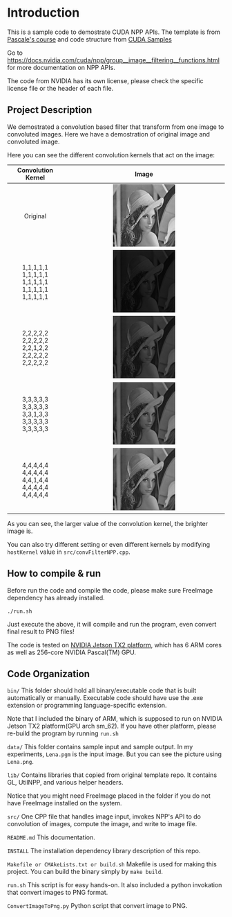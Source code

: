 # Introduction
This is a sample code to demostrate CUDA NPP APIs. The template is from [Pascale's course](https://github.com/PascaleCourseraCourses/CUDAatScaleForTheEnterpriseCourseProjectTemplate) and code structure from [CUDA Samples](https://github.com/nvidia/cuda-samples)

Go to https://docs.nvidia.com/cuda/npp/group__image__filtering__functions.html for more documentation on NPP APIs.

The code from NVIDIA has its own license, please check the specific license file or the header of each file.

## Project Description

We demostrated a convolution based filter that transform from one image to convoluted images. Here we have a demostration of original image and convoluted image.

Here you can see the different convolution kernels that act on the image:

| Convolution Kernel             |  Image |
:-------------------------:|:-------------------------:
Original |  <img src="./data/Lena.png"  width="40%" height="40%">
1,1,1,1,1<br>1,1,1,1,1<br>1,1,1,1,1<br>1,1,1,1,1<br>1,1,1,1,1 |  <img src="./data/Lena_convFilter_1%2C1.png"  width="40%" height="40%">
2,2,2,2,2<br>2,2,2,2,2<br>2,2,1,2,2<br>2,2,2,2,2<br>2,2,2,2,2 |  <img src="./data/Lena_convFilter_2%2C1.png"  width="40%" height="40%">
3,3,3,3,3<br>3,3,3,3,3<br>3,3,1,3,3<br>3,3,3,3,3<br>3,3,3,3,3 |  <img src="./data/Lena_convFilter_3%2C1.png"  width="40%" height="40%">
4,4,4,4,4<br>4,4,4,4,4<br>4,4,1,4,4<br>4,4,4,4,4<br>4,4,4,4,4 |  <img src="./data/Lena_convFilter_4%2C1.png"  width="40%" height="40%">

As you can see, the larger value of the convolution kernel, the brighter image is.

You can also try different setting or even different kernels by modifying `hostKernel` value in `src/convFilterNPP.cpp`.


## How to compile & run
Before run the code and compile the code, please make sure FreeImage dependency has already installed.

```
./run.sh
```
Just execute the above, it will compile and run the program, even convert final result to PNG files!

The code is tested on [NVIDIA Jetson TX2 platform](https://developer.nvidia.com/embedded/jetson-tx2), which has 6 ARM cores as well as 256-core NVIDIA Pascal(TM) GPU.

## Code Organization

```bin/```
This folder should hold all binary/executable code that is built automatically or manually. Executable code should have use the .exe extension or programming language-specific extension.

Note that I included the binary of ARM, which is supposed to run on NVIDIA Jetson TX2 platform(GPU arch sm_62). If you have other platform, please re-build the program by running `run.sh`

```data/```
This folder contains sample input and sample output. In my experiments, `Lena.pgm` is the input image. But you can see the picture using `Lena.png`.

```lib/```
Contains libraries that copied from original template repo. It contains GL, UtilNPP, and various helper headers.

Notice that you might need FreeImage placed in the folder if you do not have FreeImage installed on the system.

```src/```
One CPP file that handles image input, invokes NPP's API to do convolution of images, compute the image, and write to image file.

```README.md```
This documentation.

```INSTALL```
The installation dependency library description of this repo.

```Makefile or CMAkeLists.txt or build.sh```
Makefile is used for making this project. You can build the binary simply by `make build`.

```run.sh```
This script is for easy hands-on. It also included a python invokation that convert images to PNG format.

```ConvertImageToPng.py```
Python script that convert image to PNG.